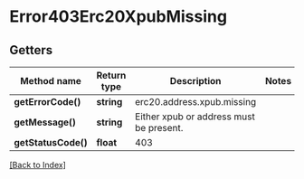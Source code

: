# Error403Erc20XpubMissing

## Getters

Method name | Return type | Description | Notes
------------ | ------------- | ------------- | -------------
**getErrorCode()** | **string** | erc20.address.xpub.missing |
**getMessage()** | **string** | Either xpub or address must be present. |
**getStatusCode()** | **float** | 403 |

[[Back to Index]](../index.md)
